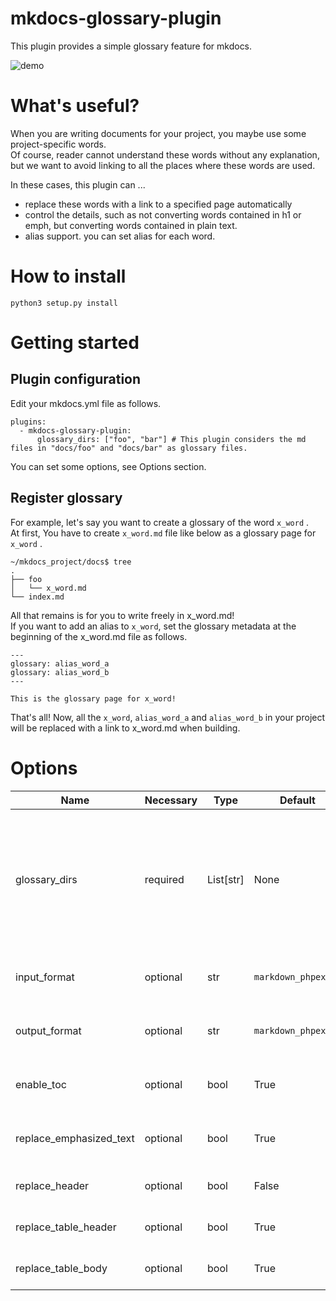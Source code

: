 # mkdocs-glossary-plugin

This plugin provides a simple glossary feature for mkdocs.  

![demo](https://user-images.githubusercontent.com/27428050/162580047-b056fb41-1708-4e95-8708-70a15b1336e9.gif)


# What's useful?

When you are writing documents for your project, you maybe use some project-specific words.  
Of course, reader cannot understand these words without any explanation, but we want to avoid linking to all the places where these words are used.  

In these cases, this plugin can ...
- replace these words with a link to a specified page automatically
- control the details, such as not converting words contained in h1 or emph, but converting words contained in plain text.
- alias support. you can set alias for each word.


# How to install

```
python3 setup.py install
```


# Getting started
## Plugin configuration
Edit your mkdocs.yml file as follows.  

```
plugins:
  - mkdocs-glossary-plugin:
      glossary_dirs: ["foo", "bar"] # This plugin considers the md files in "docs/foo" and "docs/bar" as glossary files.
```

You can set some options, see Options section.


## Register glossary

For example, let's say you want to create a glossary of the word `x_word` .  
At first, You have to create `x_word.md` file like below as a glossary page for `x_word` .  

```
~/mkdocs_project/docs$ tree
.
├── foo
│   └── x_word.md
└── index.md
```

All that remains is for you to write freely in x_word.md!  
If you want to add an alias to `x_word`, set the glossary metadata at the beginning of the x_word.md file as follows.  

```
---
glossary: alias_word_a
glossary: alias_word_b
---

This is the glossary page for x_word!

```

That's all! Now, all the `x_word`, `alias_word_a` and `alias_word_b` in your project will be replaced with a link to x_word.md when building.


# Options

| Name                    | Necessary | Type      | Default             | Detail                                                                                                                                                         |
|-------------------------|-----------| ----------|---------------------|----------------------------------------------------------------------------------------------------------------------------------------------------------------|
| glossary_dirs           | required  | List[str] | None                | Specify the dirs containing the glossary md files. This plugin will only search for glossaries here. </br>**Please fill out with relative path from docs dir.**|
| input_format            | optional  | str       | `markdown_phpextra` | The input format of the markdown file. See [pandoc](https://pandoc.org/MANUAL.html#general-options)                                                            |
| output_format           | optional  | str       | `markdown_phpextra` | The output format of the markdown file. See [pandoc](https://pandoc.org/MANUAL.html#general-options)                                                           |
| enable_toc              | optional  | bool      | True                | If True, you can use table of contents(\[TOC\]) feature.                                                                                                       |
| replace_emphasized_text | optional  | bool      | True                | If True, emphaseized text includes specified word.                                                                                                             |
| replace_header          | optional  | bool      | False               | If True, h1,h2,.. includes specified word.                                                                                                                     |
| replace_table_header    | optional  | bool      | True                | If True, table header includes specified word.                                                                                                                 |
| replace_table_body      | optional  | bool      | True                | If True, table body includes specified word.                                                                                                                   |
